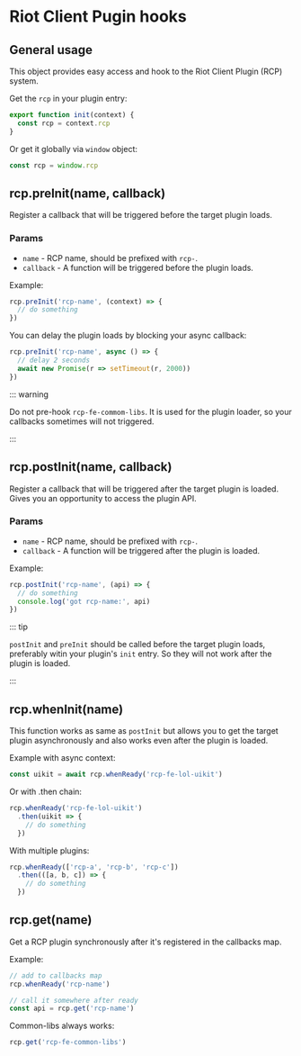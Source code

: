 # Riot Client Pugin hooks

## General usage

This object provides easy access and hook to the Riot Client Plugin (RCP) system.

Get the `rcp` in your plugin entry:

```js
export function init(context) {
  const rcp = context.rcp
}
```

Or get it globally via `window` object:

```js
const rcp = window.rcp
```

## rcp.preInit(name, callback)

<Badge type="info" text="function" />
<Badge type="tip" text="since v1.0.6" />

Register a callback that will be triggered before the target plugin loads.

### Params

- `name` - RCP name, should be prefixed with `rcp-`.
- `callback` - A function will be triggered before the plugin loads.

Example:

```js
rcp.preInit('rcp-name', (context) => {
  // do something
})
```

You can delay the plugin loads by blocking your async callback:

```js
rcp.preInit('rcp-name', async () => {
  // delay 2 seconds
  await new Promise(r => setTimeout(r, 2000))
})
```

::: warning

Do not pre-hook `rcp-fe-commom-libs`. It is used for the plugin loader, 
so your callbacks sometimes will not triggered.

:::

## rcp.postInit(name, callback)

<Badge type="info" text="function" />
<Badge type="tip" text="since v1.0.6" />

Register a callback that will be triggered after the target plugin is loaded.
Gives you an opportunity to access the plugin API.

### Params

- `name` - RCP name, should be prefixed with `rcp-`.
- `callback` - A function will be triggered after the plugin is loaded.

Example:

```js
rcp.postInit('rcp-name', (api) => {
  // do something
  console.log('got rcp-name:', api)
})
```

::: tip

`postInit` and `preInit` should be called before the target plugin loads, 
preferably witin your plugin's `init` entry. So they will not work after the plugin is loaded.

:::

## rcp.whenInit(name)

<Badge type="info" text="function" />
<Badge type="tip" text="since v1.0.6" />

This function works as same as `postInit` but allows you 
to get the target plugin asynchronously and also works even after the plugin is loaded.

Example with async context:

```js
const uikit = await rcp.whenReady('rcp-fe-lol-uikit')
```

Or with .then chain:

```js
rcp.whenReady('rcp-fe-lol-uikit')
  .then(uikit => {
    // do something
  })
```

With multiple plugins:

```js
rcp.whenReady(['rcp-a', 'rcp-b', 'rcp-c'])
  .then(([a, b, c]) => {
    // do something
  })
```

## rcp.get(name)

<Badge type="info" text="function" />
<Badge type="tip" text="since v1.0.6" />

Get a RCP plugin synchronously after it's registered in the callbacks map.

Example:

```js
// add to callbacks map
rcp.whenReady('rcp-name')

// call it somewhere after ready
const api = rcp.get('rcp-name')
```

Common-libs always works:

```js
rcp.get('rcp-fe-common-libs')
```